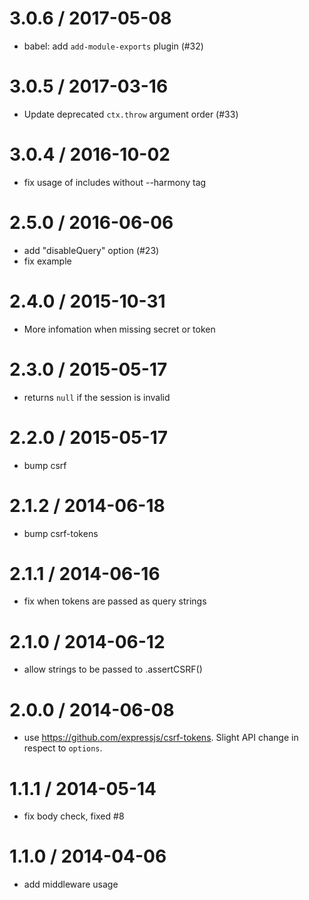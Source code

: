 
3.0.6 / 2017-05-08
==================

  * babel: add `add-module-exports` plugin (#32)

3.0.5 / 2017-03-16
==================

  * Update deprecated `ctx.throw` argument order (#33)

3.0.4 / 2016-10-02
==================
  * fix usage of includes without --harmony tag

2.5.0 / 2016-06-06
==================

  * add "disableQuery" option (#23)
  * fix example

2.4.0 / 2015-10-31
==================

  * More infomation when missing secret or token

2.3.0 / 2015-05-17
==================

  * returns `null` if the session is invalid

2.2.0 / 2015-05-17
==================

  * bump csrf

2.1.2 / 2014-06-18
==================

  * bump csrf-tokens

2.1.1 / 2014-06-16
==================

  * fix when tokens are passed as query strings

2.1.0 / 2014-06-12
==================

  * allow strings to be passed to .assertCSRF()

2.0.0 / 2014-06-08
==================

  * use https://github.com/expressjs/csrf-tokens.
    Slight API change in respect to `options`.

1.1.1 / 2014-05-14
==================

  * fix body check, fixed #8

1.1.0 / 2014-04-06
==================

  * add middleware usage
